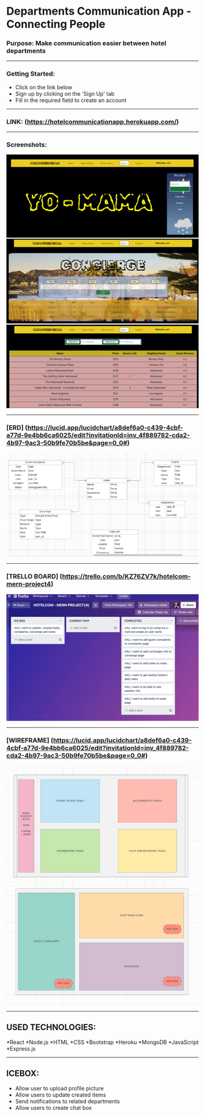 # Departments Communication App - Connecting People

### Purpose: Make communication easier between hotel departments
<hr>

### Getting Started:
- Click on the link below
- Sign up by clicking on the 'Sign Up' tab
- Fill in the required field to create an account 

<hr>

### LINK: (https://hotelcommunicationapp.herokuapp.com/)
<hr>

### Screenshots:
![screenshot](images/ss1.png)
![screenshot](images/ss2.png)
![screenshot](images/ss3.png)

<hr>

### [ERD] (https://lucid.app/lucidchart/a8def6a0-c439-4cbf-a77d-9e4bb6ca6025/edit?invitationId=inv_4f889782-cda2-4b97-9ac3-50b9fe70b5be&page=0_0#)
![ERD](images/ERD.png)
<hr>

### [TRELLO BOARD] (https://trello.com/b/KZ76ZV7k/hotelcom-mern-project4)
![Trello Board](images/TRELLO.png)
<hr>

### [WIREFRAME] (https://lucid.app/lucidchart/a8def6a0-c439-4cbf-a77d-9e4bb6ca6025/edit?invitationId=inv_4f889782-cda2-4b97-9ac3-50b9fe70b5be&page=0_0#)
![wireframe](images/Wireframe.jpg)



<hr>

## USED TECHNOLOGIES:
*React
*Node.js
*HTML
*CSS 
*Bootstrap 
*Heroku 
*MongoDB
*JavaScript
*Express.js
<hr>

## ICEBOX: 
- Allow user to upload profile picture
- Allow users to update created items
- Send notifications to related departments
- Allow users to create chat box

